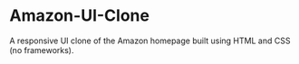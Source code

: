 # Amazon-UI-Clone
A responsive UI clone of the Amazon homepage built using HTML and CSS (no frameworks).

